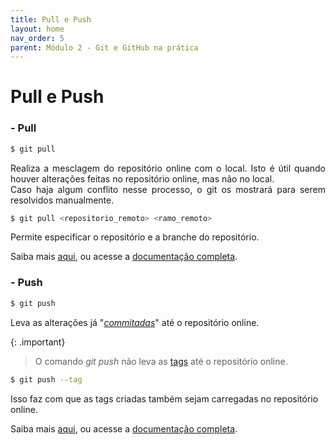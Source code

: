 ```yaml
---
title: Pull e Push
layout: home
nav_order: 5
parent: Módulo 2 - Git e GitHub na prática
---
```


<h1>Pull e Push</h1>

<h3 id = "pull">- Pull</h3>

``` bash
$ git pull
```
<p align = "justify">
Realiza a mesclagem do repositório online com o local. Isto é útil quando houver alterações feitas no repositório online, mas não no local.<br>
Caso haja algum conflito nesse processo, o git os mostrará para serem resolvidos manualmente.
</p>

``` bash
$ git pull <repositorio_remoto> <ramo_remoto>
```
<p align = "justify">
Permite especificar o repositório e a branche do repositório.
</p>

<p align = "justify">
Saiba mais <a href = "https://docs.github.com/pt/pull-requests/collaborating-with-pull-requests/proposing-changes-to-your-work-with-pull-requests/creating-a-pull-request">aqui</a>, ou acesse a <a href = "https://git-scm.com/docs/git-pull/pt_BR">documentação completa</a>.
</p>


<h3 id = "push">- Push</h3>

```bash
$ git push
```

<p align = "justify">
Leva as alterações já "<a href = "https://wmpjrufg.github.io/GIT0001/002-2.html#commit
"><i>commitadas</i></a>" até o repositório online.<br>

{: .important}
>O comando <i>git push</i> não leva as <a href="https://wmpjrufg.github.io/GIT0001/002-2.html#tag">tags</a> até o repositório online.

```bash
$ git push --tag
```
Isso faz com que as tags criadas também sejam carregadas no repositório online.

Saiba mais <a href = "https://docs.github.com/pt/get-started/using-git/pushing-commits-to-a-remote-repository">aqui</a>, ou acesse a <a href = "https://git-scm.com/docs/git-push/pt_BR">documentação completa</a>.
</p>
